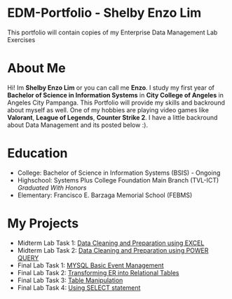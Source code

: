 # EDM-Portfolio - Shelby Enzo Lim
This portfolio will contain copies of my Enterprise Data Management Lab Exercises
# About Me
Hi! Im **Shelby Enzo Lim** or you can call me **Enzo**. I study my first year of **Bachelor of Science in Information Systems** in **City College of Angeles** in Angeles City Pampanga. 
This Portfolio will provide my skills and backround about myself as well. One of my hobbies are playing video games like **Valorant**, **League of Legends**, **Counter Strike 2**. I have a little backround about Data Management and its posted below :).
# Education
- College: Bachelor of Science in Information Systems (BSIS) - Ongoing
- Highschool: Systems Plus College Foundation Main Branch (TVL-ICT) _Graduated With Honors_
- Elementary: Francisco E. Barzaga Memorial School (FEBMS)
# My Projects
 - Midterm Lab Task 1: [Data Cleaning and Preparation using EXCEL](https://github.com/Enzofxd/enzofxd/blob/55d947daf860a675866e4a3325e211f4074f92fa/Midterm1/readme.md)
 - Midterm Lab Task 2: [Data Cleaning and Preparation using POWER QUERY](https://github.com/Enzofxd/enzofxd/tree/1cc57fd8c3a1fd0b21cefc6debb8fb9fc20feb90/Midterm2)
 - Final Lab Task 1: [MYSQL Basic Event Management](https://github.com/Enzofxd/enzofxd/tree/f2bf90b9116810abb2998a36810a37dacae55a3f/Final%20task%201)
 - Final Lab Task 2: [Transforming ER into Relational Tables](https://github.com/Enzofxd/enzofxd/tree/115253513608adacdf5297f7d40b92f4e3837a67/Final%20task%202)
- Final Lab Task 3: [Table Manipulation]()
- Final Lab Task 4: [Using SELECT statement]()
